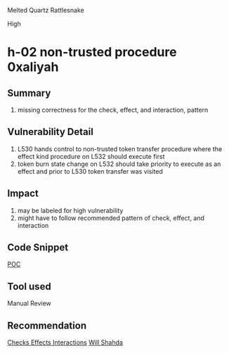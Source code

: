 Melted Quartz Rattlesnake

High

# h-02 non-trusted procedure 0xaliyah

## Summary

1. missing correctness for the check, effect, and interaction, pattern

## Vulnerability Detail

1. L530 hands control to non-trusted token transfer procedure where the effect kind procedure on L532 should execute first
2. token burn state change on L532 should take priority to execute as an effect and prior to L530 token transfer was visited

## Impact

1. may be labeled for high vulnerability
2. might have to follow recommended pattern of check, effect, and interaction

## Code Snippet

[POC](https://github.com/sherlock-audit/2024-06-velocimeter/blob/main/v4-contracts/contracts/OptionTokenV4.sol#L530)

## Tool used

Manual Review

## Recommendation

[Checks Effects Interactions](https://fravoll.github.io/solidity-patterns/checks_effects_interactions.html)
[Will Shahda](https://medium.com/coinmonks/protect-your-solidity-smart-contracts-from-reentrancy-attacks-9972c3af7c21)